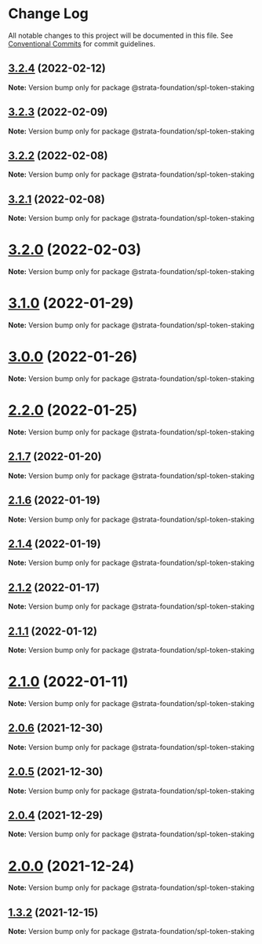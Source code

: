 # Change Log

All notable changes to this project will be documented in this file.
See [Conventional Commits](https://conventionalcommits.org) for commit guidelines.

## [3.2.4](https://github.com/StrataFoundation/wumbo/compare/v3.2.4-alpha.5...v3.2.4) (2022-02-12)

**Note:** Version bump only for package @strata-foundation/spl-token-staking





## [3.2.3](https://github.com/StrataFoundation/wumbo/compare/v3.2.2...v3.2.3) (2022-02-09)

**Note:** Version bump only for package @strata-foundation/spl-token-staking





## [3.2.2](https://github.com/StrataFoundation/wumbo/compare/v3.2.1...v3.2.2) (2022-02-08)

**Note:** Version bump only for package @strata-foundation/spl-token-staking





## [3.2.1](https://github.com/StrataFoundation/wumbo/compare/v3.2.0...v3.2.1) (2022-02-08)

**Note:** Version bump only for package @strata-foundation/spl-token-staking





# [3.2.0](https://github.com/StrataFoundation/wumbo/compare/v3.1.0...v3.2.0) (2022-02-03)

**Note:** Version bump only for package @strata-foundation/spl-token-staking





# [3.1.0](https://github.com/StrataFoundation/wumbo/compare/v3.0.0...v3.1.0) (2022-01-29)

**Note:** Version bump only for package @strata-foundation/spl-token-staking





# [3.0.0](https://github.com/StrataFoundation/wumbo/compare/v2.2.0...v3.0.0) (2022-01-26)

**Note:** Version bump only for package @strata-foundation/spl-token-staking





# [2.2.0](https://github.com/StrataFoundation/wumbo/compare/v2.1.11...v2.2.0) (2022-01-25)

**Note:** Version bump only for package @strata-foundation/spl-token-staking





## [2.1.7](https://github.com/StrataFoundation/wumbo/compare/v2.1.6...v2.1.7) (2022-01-20)

**Note:** Version bump only for package @strata-foundation/spl-token-staking





## [2.1.6](https://github.com/StrataFoundation/wumbo/compare/v2.1.5...v2.1.6) (2022-01-19)

**Note:** Version bump only for package @strata-foundation/spl-token-staking





## [2.1.4](https://github.com/StrataFoundation/wumbo/compare/v2.1.3...v2.1.4) (2022-01-19)

**Note:** Version bump only for package @strata-foundation/spl-token-staking





## [2.1.2](https://github.com/StrataFoundation/wumbo/compare/v2.1.1...v2.1.2) (2022-01-17)

**Note:** Version bump only for package @strata-foundation/spl-token-staking





## [2.1.1](https://github.com/StrataFoundation/wumbo/compare/v2.1.0...v2.1.1) (2022-01-12)

**Note:** Version bump only for package @strata-foundation/spl-token-staking





# [2.1.0](https://github.com/StrataFoundation/wumbo/compare/v2.0.6...v2.1.0) (2022-01-11)

**Note:** Version bump only for package @strata-foundation/spl-token-staking





## [2.0.6](https://github.com/StrataFoundation/wumbo/compare/v2.0.5...v2.0.6) (2021-12-30)

**Note:** Version bump only for package @strata-foundation/spl-token-staking





## [2.0.5](https://github.com/StrataFoundation/wumbo/compare/v2.0.4...v2.0.5) (2021-12-30)

**Note:** Version bump only for package @strata-foundation/spl-token-staking





## [2.0.4](https://github.com/StrataFoundation/wumbo/compare/v2.0.3-test...v2.0.4) (2021-12-29)

**Note:** Version bump only for package @strata-foundation/spl-token-staking





# [2.0.0](https://github.com/StrataFoundation/wumbo/compare/v1.3.2...v2.0.0) (2021-12-24)

**Note:** Version bump only for package @strata-foundation/spl-token-staking





## [1.3.2](https://github.com/StrataFoundation/wumbo/compare/v0.7.0...v1.3.2) (2021-12-15)

**Note:** Version bump only for package @strata-foundation/spl-token-staking
